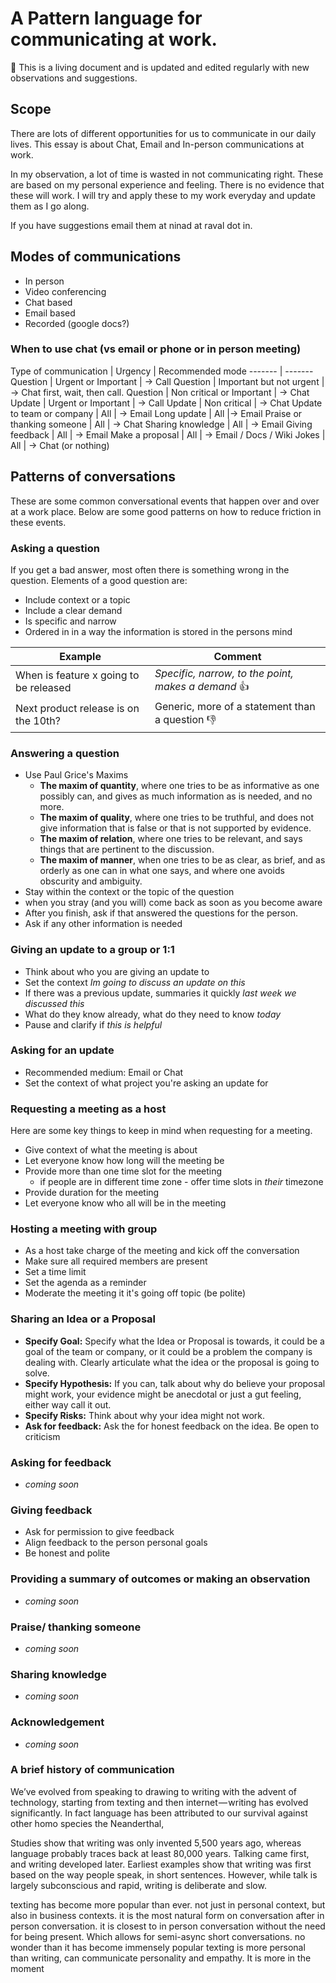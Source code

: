 # A Pattern language for communicating at work.
📖 This is a living document and is updated and edited regularly with new observations and suggestions. 

## Scope
There are lots of different opportunities for us to communicate in our daily lives. This essay is about Chat, Email and In-person communications at work.

In my observation, a lot of time is wasted in not communicating right. These are based on my personal experience and feeling. There is no evidence that these will work. I will try and apply these to my work everyday and update them as I go along. 

If you have suggestions email them at ninad at raval dot in. 

## Modes of communications
* In person
* Video conferencing
* Chat based
* Email based
* Recorded (google docs?)

### When to use chat (vs email or phone or in person meeting)

Type of communication | Urgency | Recommended mode
------- | -------
Question | Urgent or Important | → Call
Question | Important but not urgent | → Chat first, wait, then call.
Question | Non critical or Important | → Chat
Update | Urgent or Important | → Call
Update | Non critical | → Chat
Update to team or company | All | → Email
Long update | All |→ Email
Praise or thanking someone | All | → Chat 
Sharing knowledge | All | → Email
Giving feedback | All  | → Email
Make a proposal | All | → Email / Docs / Wiki
Jokes | All | → Chat (or nothing)

## Patterns of conversations
These are some common conversational events that happen over and over at a work place. Below are some good patterns on how to reduce friction in these events. 

### Asking a question
If you get a bad answer, most often there is something wrong in the question. Elements of a good question are:

* Include context or a topic
* Include a clear demand
* Is specific and narrow
* Ordered in in a way the information is stored in the persons mind

Example | Comment
------- | -------
When is feature x going to be released | _Specific, narrow, to the point, makes a demand_ 👍
Next product release is on the 10th? | Generic, more of a statement than a question 👎

### Answering a question

* Use Paul Grice's Maxims
  * **The maxim of quantity**, where one tries to be as informative as one possibly can, and gives as much information as is needed, and no more.
  * **The maxim of quality**, where one tries to be truthful, and does not give information that is false or that is not supported by evidence.
  * **The maxim of relation**, where one tries to be relevant, and says things that are pertinent to the discussion.
  * **The maxim of manner**, when one tries to be as clear, as brief, and as orderly as one can in what one says, and where one avoids obscurity and ambiguity.
* Stay within the context or the topic of the question
* when you stray (and you will) come back as soon as you become aware
* After you finish, ask if that answered the questions for the person.
* Ask if any other information is needed

### Giving an update to a group or 1:1
* Think about who you are giving an update to
* Set the context _Im going to discuss an update on this_
* If there was a previous update, summaries it quickly _last week we discussed this_
* What do they know already, what do they need to know *today*
* Pause and clarify if _this is helpful_

### Asking for an update
* Recommended medium: Email or Chat
* Set the context of what project you're asking an update for

### Requesting a meeting as a host
Here are some key things to keep in mind when requesting for a meeting.
* Give context of what the meeting is about
* Let everyone know how long will the meeting be
* Provide more than one time slot for the meeting
	* if people are in different time zone - offer time slots in _their_ timezone
* Provide duration for the meeting
* Let everyone know who all will be in the meeting

### Hosting a meeting with group 
* As a host take charge of the meeting and kick off the conversation
* Make sure all required members are present
* Set a time limit
* Set the agenda as a reminder 
* Moderate the meeting it it's going off topic (be polite)

### Sharing an Idea or a Proposal
* **Specify Goal:** Specify what the Idea or Proposal is towards, it could be a goal of the team or company, or it could be a problem the company is dealing with. Clearly articulate what the idea or the proposal is going to solve. 
* **Specify Hypothesis:** If you can, talk about why do believe your proposal might work, your evidence might be anecdotal or just a gut feeling, either way call it out. 
* **Specify Risks:** Think about why your idea might not work. 
* **Ask for feedback:** Ask the for honest feedback on the idea. Be open to criticism  

### Asking for feedback
* _coming soon_

### Giving feedback
* Ask for permission to give feedback
* Align feedback to the person personal goals
* Be honest and polite


### Providing a summary of outcomes or making an observation
* _coming soon_

### Praise/ thanking someone
* _coming soon_

### Sharing knowledge
* _coming soon_

### Acknowledgement
* _coming soon_



### A brief history of communication

We’ve evolved from speaking to drawing to writing with the advent of technology, starting from texting and then internet — writing has evolved significantly. In fact language has been attributed to our survival against other homo species the Neanderthal,

Studies show that writing was only invented 5,500 years ago, whereas language probably traces back at least 80,000 years. Talking came first, and writing developed later. Earliest examples show that writing was first based on the way people speak, in short sentences. However, while talk is largely subconscious and rapid, writing is deliberate and slow.

texting has become more popular than ever. not just in personal context, but also in business contexts. it is the most natural form on conversation after in person conversation. it is closest to in person conversation without the need for being present. Which allows for semi-async short conversations. no wonder than it has become immensely popular texting is more personal than writing, can communicate personality and empathy. It is more in the moment
